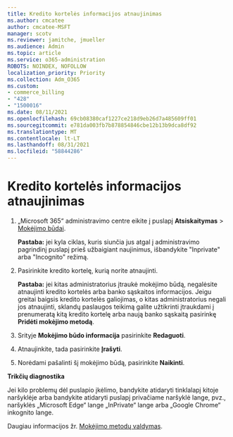 ```yaml
---
title: Kredito kortelės informacijos atnaujinimas
ms.author: cmcatee
author: cmcatee-MSFT
manager: scotv
ms.reviewer: jamitche, jmueller
ms.audience: Admin
ms.topic: article
ms.service: o365-administration
ROBOTS: NOINDEX, NOFOLLOW
localization_priority: Priority
ms.collection: Adm_O365
ms.custom:
- commerce_billing
- "428"
- "1500016"
ms.date: 08/11/2021
ms.openlocfilehash: 69cb08380caf1227ce218d9eb26d7a485609ff01
ms.sourcegitcommit: e781da003fb7b878854846cbe12b13b9dca8df92
ms.translationtype: MT
ms.contentlocale: lt-LT
ms.lasthandoff: 08/31/2021
ms.locfileid: "58844286"
---
```

# <a name="update-credit-card-information"></a>Kredito kortelės informacijos atnaujinimas

1. „Microsoft 365“ administravimo centre eikite į puslapį **Atsiskaitymas** \> [Mokėjimo būdai](https://go.microsoft.com/fwlink/p/?linkid=2018806).

    **Pastaba:** jei kyla ciklas, kuris siunčia jus atgal į administravimo pagrindinį puslapį prieš užbaigiant naujinimus, išbandykite "Inprivate" arba "Incognito" režimą.
  
2. Pasirinkite kredito kortelę, kurią norite atnaujinti.

    **Pastaba:** jei kitas administratorius įtraukė mokėjimo būdą, negalėsite atnaujinti kredito kortelės arba banko sąskaitos informacijos. Jeigu greitai baigsis kredito kortelės galiojimas, o kitas administratorius negali jos atnaujinti, sklandų paslaugos teikimą galite užtikrinti įtraukdami į prenumeratą kitą kredito kortelę arba naują banko sąskaitą pasirinkę **Pridėti mokėjimo metodą**.
  
3. Srityje **Mokėjimo būdo informacija** pasirinkite **Redaguoti**.

4. Atnaujinkite, tada pasirinkite **Įrašyti**.

5. Norėdami pašalinti šį mokėjimo būdą, pasirinkite **Naikinti**.

**Trikčių diagnostika**

Jei kilo problemų dėl puslapio įkėlimo, bandykite atidaryti tinklalapį kitoje naršyklėje arba bandykite atidaryti puslapį privačiame naršyklė lange, pvz., naršyklės „Microsoft Edge“ lange „InPrivate“ lange arba „Google Chrome“ inkognito lange. 

Daugiau informacijos žr. [Mokėjimo metodų valdymas](https://docs.microsoft.com/microsoft-365/commerce/billing-and-payments/manage-payment-methods).